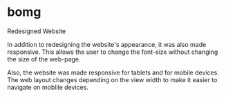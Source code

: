 # bomg
Redesigned Website

In addition to redesigning the website's appearance, it was also made responsive. This allows the user to change the font-size without changing the size of the web-page.

Also, the website was made responsive for tablets and for mobile devices. The web layout changes depending on the view width to make it easier to navigate on moblile devices. 